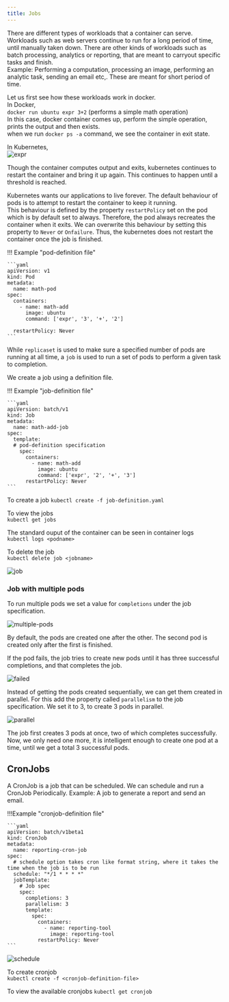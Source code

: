 ```yaml
---
title: Jobs
---
```


There are different types of workloads that a container can serve.  
Workloads such as web servers continue to run for a long period of time, until manually taken down.
There are other kinds of workloads such as batch processing, analytics or reporting, that are meant to carryout specific tasks and finish.  
Example: Performing a computation, processing an image, performing an analytic task, sending an email etc,. These are meant for short period of time.

Let us first see how these workloads work in docker.  
In Docker,  
`docker run ubuntu expr 3+2` (performs a simple math operation)  
In this case, docker container comes up, perform the simple operation, prints the output and then exists.  
when we run `docker ps -a` command, we see the container in exit state.  

In Kubernetes,  
![expr](Screens/expr.png)

Though the container computes output and exits, kubernetes continues to restart the container and bring it up again. This continues to happen until a threshold is reached. 

Kubernetes wants our applications to live forever. The default behaviour of pods is to attempt to restart the container to keep it running.  
This behaviour is defined by the property `restartPolicy` set on the pod which is by default set to always. Therefore, the pod always recreates the container when it exits. We can overwrite this behaviour by setting this property to `Never` or `Onfailure`. Thus, the kubernetes does not restart the container once the job is finished.

!!! Example "pod-definition file"

    ```yaml
    apiVersion: v1
    kind: Pod
    metadata: 
      name: math-pod
    spec:
      containers: 
        - name: math-add
          image: ubuntu
          command: ['expr', '3', '+', '2']

      restartPolicy: Never
    ```

While `replicaset` is used to make sure a specified number of pods are running at all time, a `job` is used to run a set of pods to perform a given task to completion.  

We create a job using a definition file. 

!!! Example "job-definition file"

    ```yaml
    apiVersion: batch/v1
    kind: Job
    metadata:
      name: math-add-job
    spec:
      template:
      # pod-definition specification
        spec:
          containers:
            - name: math-add
              image: ubuntu
              command: ['expr', '2', '+', '3']
          restartPolicy: Never
    ```

To create a job
`kubectl create -f job-definition.yaml`   

To view the jobs  
`kubectl get jobs`  

The standard ouput of the container can be seen in container logs  
`kubectl logs <podname>`   

To delete the job  
`kubectl delete job <jobname>`  

![job](Screens/job.png)

### Job with multiple pods

To run multiple pods we set a value for `completions` under the job specification.

![multiple-pods](Screens/multiple-pods.png)

By default, the pods are created one after the other. The second pod is created only after the first is finished.  

If the pod fails, the job tries to create new pods until it has three successful completions, and that completes the job.

![failed](Screens/failed.png)

Instead of getting the pods created sequentially, we can get them created in parallel. For this add the property called `parallelism` to the job specification.
We set it to 3, to create 3 pods in parallel.

![parallel](Screens/parallel.png)

The job first creates 3 pods at once, two of which completes successfully. Now, we only need one more, it is intelligent enough to create one pod at a time, until we get a total 3 successful pods.

## CronJobs

A CronJob is a job that can be scheduled. We can schedule and run a CronJob Periodically. 
Example: A job to generate a report and send an email.  

!!!Example "cronjob-definition file"

    ```yaml
    apiVersion: batch/v1beta1
    kind: CronJob
    metadata: 
      name: reporting-cron-job
    spec:
      # schedule option takes cron like format string, where it takes the time when the job is to be run
      schedule: "*/1 * * * *"
      jobTemplate:
        # Job spec
        spec: 
          completions: 3
          parallelism: 3
          template:
            spec:
              containers: 
                - name: reporting-tool
                  image: reporting-tool
              restartPolicy: Never
    ```

![schedule](Screens/schedule.png)

To create cronjob  
`kubectl create -f <cronjob-definition-file>`  

To view the available cronjobs
`kubectl get cronjob`  










